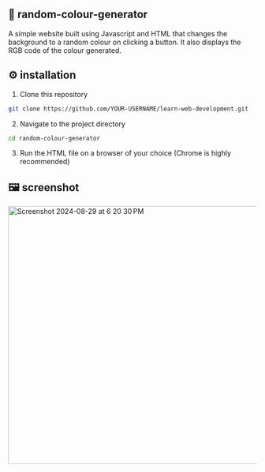 ## 🎨 random-colour-generator
A simple website built using Javascript and HTML that changes the background to a random colour on clicking a button. It also displays the RGB code of the colour generated.

## ⚙️ installation 
1. Clone this repository
```bash
git clone https://github.com/YOUR-USERNAME/learn-web-development.git
```
2. Navigate to the project directory
```bash
cd random-colour-generator
```
3. Run the HTML file on a browser of your choice (Chrome is highly recommended)

## 🖼️ screenshot

<img width="523" alt="Screenshot 2024-08-29 at 6 20 30 PM" src="https://github.com/user-attachments/assets/72c0d0df-6ed9-4e68-b0ec-f15a5f9ba8ff">
